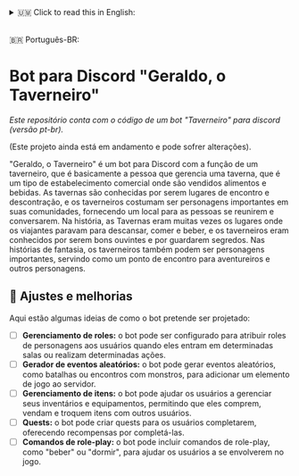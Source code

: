 <details>
<summary>🇺🇲 Click to read this in English:</summary>

# Discord Bot "Geraldo, the Innkeeper"
_This repository contains the code of a bot "Taverneiro" for discord (pt-br version)._

(This project is still in progress and may change).

"Geraldo, the Taverneiro" is a bot for Discord with an "innkeeper" function, which is basically the person who manages a tavern/inn, which is a type of commercial establishment where food and drinks are sold. Taverns/inns are known for being places to meet and unwind, and innkeepers are often important players in their communities, providing a place for people to gather and talk. In history, taverns/inns were often the places where travelers stopped to rest, eat and drink, and innkeepers were known for being good listeners and for keeping secrets. In fantasy stories, innkeepers can also be important characters, serving as a meeting place for adventurers and other characters.


## 🚀 Tweaks and improvements

Here are some ideas of how the bot is intended to be designed:

- [ ] **Role management:** the bot can be configured to assign character roles to users when they enter certain chat-rooms or perform certain actions.
- [ ] **Random Event Generator:** The bot can generate random events such as battles or monster encounters to add a game element to the server.
- [ ] **Item Management:** The bot can help users manage their inventory and equipment, allowing them to buy, sell, and trade items with other users.
- [ ] **Quests:** The bot can create quests for users to complete, offering rewards for completing them.
- [ ] **Role-play commands:** The bot can include role-play commands such as "drink" or "sleep" to help users get involved in the game.
</details>
</br>

🇧🇷 Português-BR:

# Bot para Discord "Geraldo, o Taverneiro"
_Este repositório conta com o código de um bot "Taverneiro" para discord (versão pt-br)._

(Este projeto ainda está em andamento e pode sofrer alterações).


"Geraldo, o Taverneiro" é um bot para Discord com a função de um taverneiro, que é basicamente a pessoa que gerencia uma taverna, que é um tipo de estabelecimento comercial onde são vendidos alimentos e bebidas. As tavernas são conhecidas por serem lugares de encontro e descontração, e os taverneiros costumam ser personagens importantes em suas comunidades, fornecendo um local para as pessoas se reunirem e conversarem. Na história, as Tavernas eram muitas vezes os lugares onde os viajantes paravam para descansar, comer e beber, e os taverneiros eram conhecidos por serem bons ouvintes e por guardarem segredos. Nas histórias de fantasia, os taverneiros também podem ser personagens importantes, servindo como um ponto de encontro para aventureiros e outros personagens.


## 🚀 Ajustes e melhorias

Aqui estão algumas ideias de como o bot pretende ser projetado:

- [ ] **Gerenciamento de roles:** o bot pode ser configurado para atribuir roles de personagens aos usuários quando eles entram em determinadas salas ou realizam determinadas ações.
- [ ] **Gerador de eventos aleatórios:** o bot pode gerar eventos aleatórios, como batalhas ou encontros com monstros, para adicionar um elemento de jogo ao servidor.
- [ ] **Gerenciamento de itens:** o bot pode ajudar os usuários a gerenciar seus inventários e equipamentos, permitindo que eles comprem, vendam e troquem itens com outros usuários.
- [ ] **Quests:** o bot pode criar quests para os usuários completarem, oferecendo recompensas por completá-las.
- [ ] **Comandos de role-play:** o bot pode incluir comandos de role-play, como "beber" ou "dormir", para ajudar os usuários a se envolverem no jogo.
